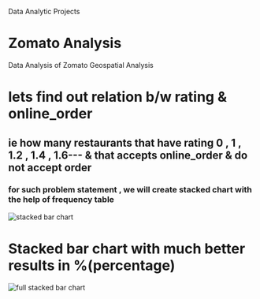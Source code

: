  Data Analytic Projects 
# Zomato Analysis 
Data Analysis of Zomato Geospatial Analysis
# lets find out relation b/w rating & online_order
## ie how many restaurants that have rating 0 , 1 , 1.2 , 1.4 , 1.6--- & that accepts online_order & do not accept order
### for such problem statement , we will create stacked chart with the help of frequency table
![stacked bar chart](https://github.com/Preeti0018/Zomato-Analysis/assets/159876174/957a38a1-f0b9-4c37-8ced-28a5817ad75a)

# Stacked bar chart with much better results in %(percentage) 

![full stacked bar chart](https://github.com/Preeti0018/Zomato-Analysis/assets/159876174/513ce232-ab08-4021-b556-5c6b57d05f17)
